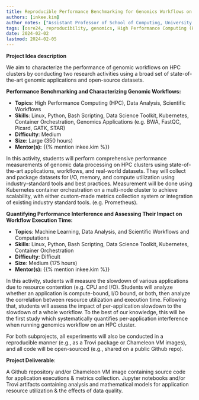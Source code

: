 ```yaml
---
title: Reproducible Performance Benchmarking for Genomics Workflows on HPC Cluster
authors: [inkee.kim]
author_notes: ["Assistant Professor of School of Computing, University of Georgia"]
tags: [osre24, reproducibility, genomics, High Performance Computing (HPC), Performance Modeling, Data Analysis, Scientific Workflows]
date: 2024-02-02
lastmod: 2024-02-05
---
```


**Project Idea description**

We aim to characterize the performance of genomic workflows on HPC clusters by conducting two research activities using a broad set of state-of-the-art genomic applications and open-source datasets.

**Performance Benchmarking and Characterizing Genomic Workflows:**
- **Topics**: High Performance Computing (HPC), Data Analysis, Scientific Workflows
- **Skills**: Linux, Python, Bash Scripting, Data Science Toolkit, Kubernetes, Container Orchestration, Genomics Applications (e.g. BWA, FastQC, Picard, GATK, STAR)
- **Difficulty**: Medium
- **Size**: Large (350 hours)
- **Mentor(s):**  {{% mention inkee.kim %}}

In this activity, students will perform comprehensive performance measurements of genomic data processing on HPC clusters using state-of-the-art applications, workflows, and real-world datasets. They will collect and package datasets for I/O, memory, and compute utilization using industry-standard tools and best practices. Measurement will be done using Kubernetes container orchestration on a multi-node cluster to achieve scalability, with either custom-made metrics collection system or integration of existing industry standard tools. (e.g. Prometheus). 

**Quantifying Performance Interference and Assessing Their Impact on Workflow Execution Time:**
- **Topics**: Machine Learning, Data Analysis, and Scientific Workflows and Computations
- **Skills**: Linux, Python, Bash Scripting, Data Science Toolkit, Kubernetes, Container Orchestration
- **Difficulty**: Difficult
- **Size**: Medium (175 hours)
- **Mentor(s):**  {{% mention inkee.kim %}}

In this activity, students will measure the slowdown of various applications due to resource contention (e.g. CPU and I/O). Students will analyze whether an application is compute-bound, I/O bound, or both, then analyze the correlation between resource utilization and execution time. Following that, students will assess the impact of per-application slowdown to the slowdown of a whole workflow. To the best of our knowledge, this will be the first study which systematically quantifies per-application interference when running genomics workflow on an HPC cluster. 

For both subprojects, all experiments will also be conducted in a reproducible manner (e.g., as a Trovi package or Chameleon VM images), and all code will be open-sourced (e.g., shared on a public Github repo).

**Project Deliverable**:

A Github repository and/or Chameleon VM image containing source code for application executions & metrics collection.
Jupyter notebooks and/or Trovi artifacts containing analysis and mathematical models for application resource utilization & the effects of data quality. 